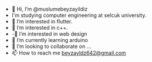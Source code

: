 - 👋 Hi, I’m @muslumebeyzayildiz
- I'm studying computer engineering at selcuk university.
- 👀 I’m interested in flutter.
- 👀 I’m interested in c++.
- -👀 I’m interested in web design
- 🌱 I’m currently learning arduino
- 💞️ I’m looking to collaborate on ...
- 📫 How to reach me  beyzayldz642@gmail.com

<!---
muslumebeyzayildiz/muslumebeyzayildiz is a ✨ special ✨ repository because its `README.md` (this file) appears on your GitHub profile.
You can click the Preview link to take a look at your changes.
--->
